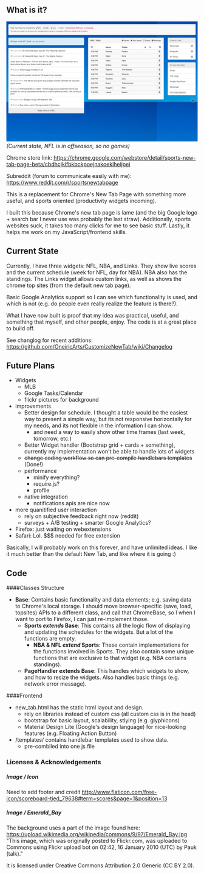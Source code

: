 
[//]: #	"NOTE TO SELF: update this more regularly"

## What is it?
![Screenshot](./screenshots/2016_03_04_overview.png?raw=true)
*(Current state, NFL is in offseason, so no games)*

Chrome store link:
https://chrome.google.com/webstore/detail/sports-new-tab-page-beta/cbdhcjkifbkbckpoejnakoekiheijpei

Subreddit (forum to communicate easily with me): https://www.reddit.com/r/sportsnewtabpage

This is a replacement for Chrome's New Tab Page with something more useful, and sports oriented (productivity widgets incoming).

I built this because Chrome's new tab page is lame (and the big Google logo + search bar I never use was probably the last straw). Additionally, sports websites suck, it takes too many clicks for me to see basic stuff. Lastly, it helps me work on my JavaScript/frontend skills.

## Current State
Currently, I have three widgets: NFL, NBA, and Links. They show live scores and the current schedule (week for NFL, day for NBA). NBA also has the standings. The Links widget allows custom links, as well as shows the chrome top sites (from the default new tab page).

Basic Google Analytics support so I can see which functionality is used, and which is not (e.g. do people even really realize the feature is there?).

What I have now built is proof that my idea was practical, useful, and something that myself, and other people, enjoy. The code is at a great place to build off. 

See changlog for recent additions: https://github.com/OneiricArts/CustomizeNewTab/wiki/Changelog

## Future Plans

* Widgets
    - MLB
    - Google Tasks/Calendar
    - flickr pictures for background
* improvements
    - Better design for schedule. I thought a table would be the easiest way to present a simple way, but its not responsive horizontally for my needs, and its not flexible in the information I can show.
        + and need a way to easily show other time frames (last week, tomorrow, etc.)
    - Better Widget handler (Bootstrap grid + cards + something), currently my implementation won't be able to handle lots of widgets
    - ~~change coding workflow so can pre-compile handlebars templates~~ (Done!)
    - performance
        + minify everything?
        + require.js?
        + profile
    - native integration
        + notifications apis are nice now
* more quanitified user interaction
    - rely on subjective feedback right now (reddit)
    - surveys + A/B testing + smarter Google Analytics?
* Firefox: just waiting on webextensions
* Safari: Lol. $$$ needed for free extension

Basically, I will probably work on this forever, and have unlimited ideas. I like it much better than the default New Tab, and like where it is going :)

## Code

####Classes Structure

* **Base**: Contains basic functionality and data elements; e.g. saving data to Chrome's local storage. I should move browser-specific (save, load, topsites) APIs to a different class, and call that ChromeBase, so I when I want to port to Firefox, I can just re-implement those.
    - **Sports *extends* Base**: This contains all the logic flow of displaying and updating the schedules for the widgets. But a lot of the functions are empty.
        + **NBA & NFL *extend* Sports**: These contain implementations for the functions involved in Sports. They also contain some unique functions that are exclusive to that widget (e.g. NBA contains standings).
    - **PageHandler **extends** Base**: This handles which widgets to show, and how to resize the widgets. Also handles basic things (e.g. network error message).

####Frontend
* new_tab.html has the static html layout and design.
    - rely on libraries instead of custom css (all custom css is in the head)
    - bootstrap for basic layout, scalability, stlying (e.g. glyphicons)
    - Material Design Lite (Google's design language) for nice-looking features (e.g. Floating Action Button)
* /templates/ contains handlebar templates used to show data.
    - pre-combiled into one js file

### Licenses & Acknowledgements  

##### Image / Icon

Need to add footer and credit http://www.flaticon.com/free-icon/scoreboard-tied_79638#term=scores&page=1&position=13

##### Image / Emerald_Bay
The background uses a part of the image found here:
https://upload.wikimedia.org/wikipedia/commons/9/97/Emerald_Bay.jpg
"This image, which was originally posted to Flickr.com, was uploaded to Commons using Flickr upload bot on 02:42, 16 January 2010 (UTC) by Pauk (talk)."

It is licensed under Creative Commons Attribution 2.0 Generic (CC BY 2.0).